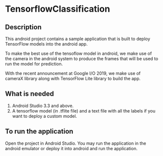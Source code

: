 # TensorflowClassification

## Description
This android project contains a sample application that is built to deploy TensorFlow models into the android app.

To make the best use of the tensoflow model in android, we make use of the camera in the android system to produce the frames that will be used to run the model for prediction.

With the recent announcement at Google I/O 2019, we make use of cameraX library along with TensorFlow Lite library to build the app.

## What is needed
1. Android Studio 3.3 and above.
2. A tensorflow model (in .tflite file) and a text file with all the labels if you want to deploy a custom model.

## To run the application
Open the project in Android Studio. You may run the application in the android emulator or deploy it into android and run the application.